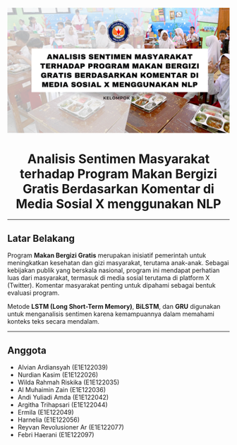 <p align="center">
  <img src="asset/Deep Learning.png" width="900" alt="Program Makan Bergizi Gratis">
</p>

<div align="center">

# Analisis Sentimen Masyarakat terhadap Program Makan Bergizi Gratis Berdasarkan Komentar di Media Sosial X menggunakan NLP

</div>

---

## Latar Belakang

Program **Makan Bergizi Gratis** merupakan inisiatif pemerintah untuk meningkatkan kesehatan dan gizi masyarakat, terutama anak-anak. Sebagai kebijakan publik yang berskala nasional, program ini mendapat perhatian luas dari masyarakat, termasuk di media sosial terutama di platform X (Twitter). Komentar masyarakat penting untuk dipahami sebagai bentuk evaluasi program.

Metode **LSTM (Long Short-Term Memory)**, **BiLSTM**, dan **GRU** digunakan untuk menganalisis sentimen karena kemampuannya dalam memahami konteks teks secara mendalam.

---

## Anggota

- Alvian Ardiansyah (E1E122039)  
- Nurdian Kasim (E1E122026)  
- Wilda Rahmah Riskika (E1E122035)  
- Al Muhaimin Zain (E1E122036)  
- Andi Yuliadi Amda (E1E122042)  
- Argitha Trihapsari (E1E122044)  
- Ermila (E1E122049)  
- Harnelia (E1E122056)  
- Reyvan Revolusioner Ar (E1E122077)  
- Febri Haerani (E1E122097)
